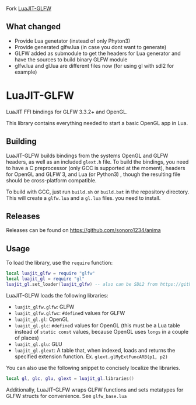 Fork [LuaJIT-GLFW](https://github.com/ColonelThirtyTwo/LuaJIT-GLFW) 


## What changed

- Provide Lua genetator (instead of only Phyton3)
- Provide generated glfw.lua (in case you dont want to generate)
- GLFW added as submodule to get the headers for Lua generator and have the sources to build binary GLFW module
- glfw.lua and gl.lua are different files now (for using gl with sdl2 for example)


LuaJIT-GLFW
===========

LuaJIT FFI bindings for GLFW 3.3.2+ and OpenGL.

This library contains everything needed to start a basic OpenGL app in Lua.

Building
--------

LuaJIT-GLFW builds bindings from the systems OpenGL and GLFW headers, as well as an included `glext.h` file.
To build the bindings, you need to have a C preprocessor (only GCC is supported at the moment), headers for OpenGL and GLFW 3, and Lua (or Python3) , though the resulting
file should be cross-platform compatible.

To build with GCC, just run `build.sh` or `build.bat` in the repository directory. This will create a `glfw.lua` and a `gl.lua` files.
you need to install.

Releases
--------

Releases can be found on https://github.com/sonoro1234/anima

Usage
-----

To load the library, use the `require` function:

```lua
local luajit_glfw = require "glfw"
local luajit_gl = require "gl"
luajit_gl.set_loader(luajit_glfw) -- also can be SDL2 from https://github.com/sonoro1234/LuaJIT-SDL2
```

LuaJIT-GLFW loads the following libraries:

* `luajit_glfw.glfw`: GLFW
* `luajit_glfw.glfwc`: `#define`d values for GLFW
* `luajit_gl.gl`: OpenGL
* `luajit_gl.glc`: `#define`d values for OpenGL (this must be a Lua table instead of `static const` values, because OpenGL uses `longs` in a couple of places)
* `luajit_gl.glu`: GLU
* `luajit_gl.glext`: A table that, when indexed, loads and returns the specified extension function. Ex. `glext.glMyExtFuncARB(p1, p2)`

You can also use the following snippet to concisely localize the libraries.

```lua
local gl, glc, glu, glext = luajit_gl.libraries()
```

Additionally, LuaJIT-GLFW wraps GLFW functions and sets metatypes for GLFW structs for convenience. See `glfw_base.lua`
